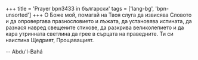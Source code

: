 +++
title = 'Prayer bpn3433 in български'
tags = ['lang-bg', 'bpn-unsorted']
+++
О Боже мой, помагай на Твоя слуга да извисява Словото и да опровергава празнословието и лъжата, да установява истината, да разнася навред свещените стихове, да разкрива великолепието и да кара утринната светлина да грее в сърцата на праведните.
Ти си наистина Щедрият, Прощаващият.

-- Abdu'l-Bahá
